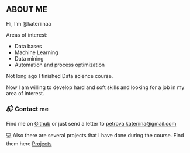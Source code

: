 ## ABOUT ME

Hi, I’m @kateriinaa

Areas of interest:
- Data bases
- Machine Learning
- Data mining
- Automation and process optimization

Not long ago I finished Data science course. 

Now I am willing to develop hard and soft skills and looking for a job in my area of interest.

### 📬 Contact me

Find me on [Github](https://github.com/kateriinaa) or just send a letter to petrova.kateriina@gmail.com

💻 Also there are several projects that I have done during the course. Find them here [Projects](https://github.com/kateriinaa/Projects)

<!---
kateriinaa/kateriinaa is a ✨ special ✨ repository because its `README.md` (this file) appears on your GitHub profile.
You can click the Preview link to take a look at your changes.
--->
